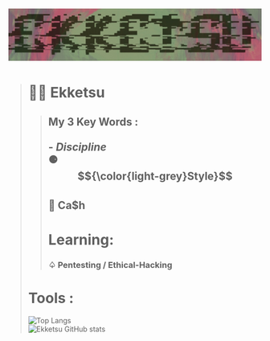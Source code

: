 # ![ekk dedsan ekketsu mrdedsan](images/ekketsu.jpg)

> # 🥷🏽 Ekketsu
>>## My 3 Key Words :<br><br>- ***Discipline***  <br>⚈ **$${\color{light-grey}Style}$$** <br>💸 **Ca$h**
>><h1> Learning:</h1>
>><h3>♤ Pentesting / Ethical-Hacking</h3>
># Tools :
>![Top Langs](https://github-readme-stats.vercel.app/api/top-langs/?username=ekketsu\&layout=donut&theme=radical&bg_color=30,be5c6e,838a6e\&title_color=00000095&text_color=fffff095) <br>
>![Ekketsu GitHub stats](https://github-readme-stats.vercel.app/api?username=ekketsu&show_icons=true&theme=radical\&rank_icon=github&bg_color=30,be5c6e,838a6e\&title_color=00000095&text_color=fffff095)
